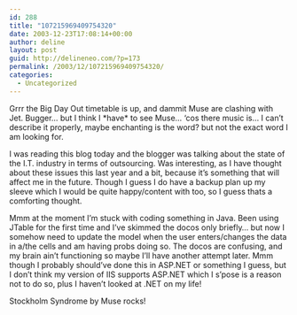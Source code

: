 ```yaml
---
id: 288
title: "107215969409754320"
date: 2003-12-23T17:08:14+00:00
author: deline
layout: post
guid: http://delineneo.com/?p=173
permalink: /2003/12/107215969409754320/
categories:
  - Uncategorized
---
```

Grrr the Big Day Out timetable is up, and dammit Muse are clashing with Jet. Bugger&#8230; but I think I \*have\* to see Muse&#8230; &#8216;cos there music is&#8230; I can&#8217;t describe it properly, maybe enchanting is the word? but not the exact word I am looking for.

I was reading this blog today and the blogger was talking about the state of the I.T. industry in terms of outsourcing. Was interesting, as I have thought about these issues this last year and a bit, because it&#8217;s something that will affect me in the future. Though I guess I do have a backup plan up my sleeve which I would be quite happy/content with too, so I guess thats a comforting thought.

Mmm at the moment I&#8217;m stuck with coding something in Java. Been using JTable for the first time and I&#8217;ve skimmed the docos only briefly&#8230; but now I somehow need to update the model when the user enters/changes the data in a/the cells and am having probs doing so. The docos are confusing, and my brain ain&#8217;t functioning so maybe I&#8217;ll have another attempt later. Mmm though I probably should&#8217;ve done this in ASP.NET or something I guess, but I don&#8217;t think my version of IIS supports ASP.NET which I s&#8217;pose is a reason not to do so, plus I haven&#8217;t looked at .NET on my life!

Stockholm Syndrome by Muse rocks!